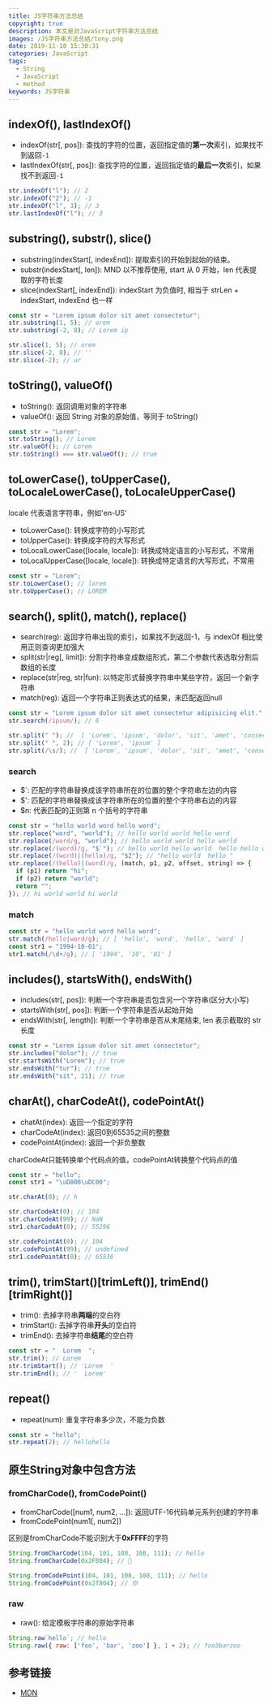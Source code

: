 ```yaml
---
title: JS字符串方法总结
copyright: true
description: 本文是对JavaScript字符串方法总结
images: /JS字符串方法总结/tony.png
date: 2019-11-10 15:30:31
categories: JavaScript
tags:
  - String
  - JavaScript
  - method
keywords: JS字符串
---
```



## indexOf(), lastIndexOf()

- indexOf(str[, pos]): 查找的字符的位置，返回指定值的**第一次**索引，如果找不到返回`-1`
- lastIndexOf(str[, pos]): 查找字符的位置，返回指定值的**最后一次**索引，如果找不到返回`-1`

```js js
str.indexOf("l"); // 2
str.indexOf("2"); // -1
str.indexOf("l", 3); // 3
str.lastIndexOf("l"); // 3
```

## substring(), substr(), slice()

- substring(indexStart[, indexEnd]): 提取索引的开始到起始的结束。
- substr(indexStart[, len]): MND 以不推荐使用, start 从 0 开始，len 代表提取的字符长度
- slice(indexStart[, indexEnd]): indexStart 为负值时, 相当于 strLen + indexStart, indexEnd 也一样

```js js
const str = "Lorem ipsum dolor sit amet consectetur";
str.substring(1, 5); // orem
str.substring(-2, 8); // Lorem ip

str.slice(1, 5); // orem
str.slice(-2, 8); // ''
str.slice(-2); // ur
```

## toString(), valueOf()

- toString(): 返回调用对象的字符串
- valueOf(): 返回 String 对象的原始值，等同于 toString()

```js js
const str = "Lorem";
str.toString(); // Lorem
str.valueOf(); // Lorem
str.toString() === str.valueOf(); // true
```

## toLowerCase(), toUpperCase(), toLocaleLowerCase(), toLocaleUpperCase()

locale 代表语言字符串，例如'en-US'

- toLowerCase(): 转换成字符的小写形式
- toUpperCase(): 转换成字符的大写形式
- toLocalLowerCase([locale, locale]): 转换成特定语言的小写形式，不常用
- toLocalUpperCase([locale, locale]): 转换成特定语言的大写形式，不常用

```js js
const str = "Lorem";
str.toLowerCase(); // lorem
str.toUpperCase(); // LOREM
```

## search(), split(), match(), replace()

- search(reg): 返回字符串出现的索引，如果找不到返回-1，与 indexOf 相比使用正则查询更加强大
- split(str|reg[, limit]): 分割字符串变成数组形式，第二个参数代表选取分割后数组的长度
- replace(str|reg, str|fun): 以特定形式替换字符串中某些字符，返回一个新字符串
- match(reg): 返回一个字符串正则表达式的结果，未匹配返回null

```js js
const str = "Lorem ipsum dolor sit amet consectetur adipisicing elit.";
str.search(/ipsum/); // 6

str.split(" "); //  [ 'Lorem', 'ipsum', 'dolor', 'sit', 'amet', 'consectetur', 'adipisicing', 'elit.' ]
str.split(" ", 2); // [ 'Lorem', 'ipsum' ]
str.split(/\s/); //  [ 'Lorem', 'ipsum', 'dolor', 'sit', 'amet', 'consectetur', 'adipisicing', 'elit.' ]
```

### search

- \$`: 匹配的字符串替换成该字符串所在的位置的整个字符串左边的内容
- \$': 匹配的字符串替换成该字符串所在的位置的整个字符串右边的内容
- \$n: 代表匹配的正则第 n 个括号的字符串

```js js
const str = "hello world word hello word";
str.replace("word", "world"); // hello world world hello word
str.replace(/word/g, "world"); // hello world world hello world
str.replace(/(word)/g, "$`"); // hello world hello world  hello hello world word hello
str.replace(/(word)|(hello)/g, "$2"); // "hello world  hello "
str.replace(/(hello)|(word)/g, (match, p1, p2, offset, string) => {
  if (p1) return "hi";
  if (p2) return "world";
  return "";
}); // hi world world hi world 
```

### match

```js js
const str = "hello world word hello word";
str.match(/hello|word/g); // [ 'hello', 'word', 'hello', 'word' ]
const str1 = "1994-10-01";
str1.match(/\d+/g); // [ '1994', '10', '01' ] 
```

## includes(), startsWith(), endsWith()

- includes(str[, pos]): 判断一个字符串是否包含另一个字符串(区分大小写)
- startsWith(str[, pos]): 判断一个字符串是否从起始开始
- endsWith(str[, length]): 判断一个字符串是否从末尾结束, len 表示截取的 str 长度

```js js
const str = "Lorem ipsum dolor sit amet consectetur";
str.includes("dolor"); // true
str.startsWith("Lorem"); // true
str.endsWith("tur"); // true
str.endsWith("sit", 21); // true
```

## charAt(), charCodeAt(), codePointAt()

- chatAt(index): 返回一个指定的字符
- charCodeAt(index): 返回0到65535之间的整数
- codePointAt(index): 返回一个非负整数

charCodeAt只能转换单个代码点的值，codePointAt转换整个代码点的值

```js js
const str = "hello";
const str1 = "\uD800\uDC00";

str.charAt(0); // h

str.charCodeAt(0); // 104
str.charCodeAt(99); // NaN
str1.charCodeAt(0); // 55296

str.codePointAt(0); // 104
str.codePointAt(99); // undefined
str1.codePointAt(0); // 65536
```

## trim(), trimStart()[trimLeft()], trimEnd()[trimRight()]

- trim(): 去掉字符串**两端**的空白符
- trimStart(): 去掉字符串**开头**的空白符
- trimEnd(): 去掉字符串**结尾**的空白符

```js js
const str = "  Lorem  ";
str.trim(); // Lorem
str.trimStart(); // 'Lorem  '
str.trimEnd(); // '  Lorem'
```

## repeat()

- repeat(num): 重复字符串多少次，不能为负数

```js js
const str = "hello";
str.repeat(2); // hellohello
```

## 原生String对象中包含方法

### fromCharCode(), fromCodePoint()

- fromCharCode([num1, num2, ...]): 返回UTF-16代码单元系列创建的字符串
- fromCodePoint(num1[, num2])

区别是fromCharCode不能识别大于**0xFFFF**的字符

```js js
String.fromCharCode(104, 101, 108, 108, 111); // hello
String.fromCharCode(0x2F804); // 

String.fromCodePoint(104, 101, 108, 108, 111); // hello
String.fromCodePoint(0x2f804); // 你
```

### raw

- raw(): 给定模板字符串的原始字符串

```js js
String.raw`hello`; // hello
String.raw({ raw: ['foo', 'bar', 'zoo'] }, 1 + 2); // foo3barzoo
```

## 参考链接

- [MDN](https://developer.mozilla.org/zh-CN/docs/Web/JavaScript/Reference/Global_Objects/String)